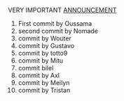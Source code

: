VERY IMPORTANT [ANNOUNCEMENT](https://www.youtube.com/watch?v=dQw4w9WgXcQ)

1. First commit by Oussama
2. second commit by Nomade
3. commit by Wouter
4. commit by Gustavo
5. commit by totto9
6. commit by Mitu
7. commit bilel
8. commit by Axl
9. commit by Meilyn
10. commit by Tristan 
